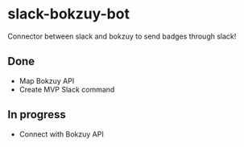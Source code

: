 # slack-bokzuy-bot
Connector between slack and bokzuy to send badges through slack!

## Done
 - Map Bokzuy API
 - Create MVP Slack command
 
## In progress
 - Connect with Bokzuy API

